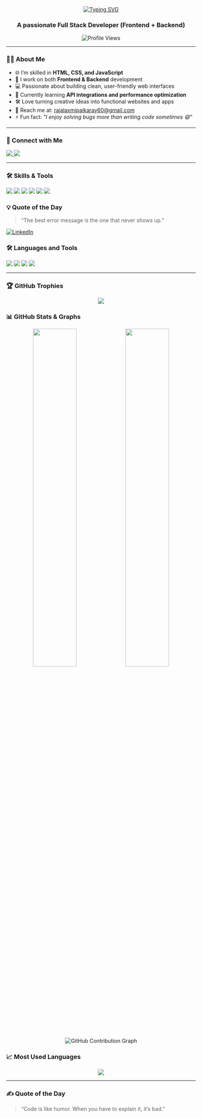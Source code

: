 <div align="center">
  <a href="https://git.io/typing-svg">
    <img src="https://readme-typing-svg.demolab.com?font=Fira+Code&weight=500&size=30&pause=1000&color=D9A7B4&background=00000004&width=435&lines=Hi+%F0%9F%91%8B%2C+I'm+Rajalaxmi" alt="Typing SVG" />
  </a>
</div>
 <h3 align="center">A passionate Full Stack Developer (Frontend + Backend)</h3>

<p align="center">
  <img src="https://komarev.com/ghpvc/?username=Preeti-0318&label=Profile%20views&color=0e75b6&style=flat" alt="Profile Views" />
</p>

---

### 👩‍💻 About Me

- 🌐 I’m skilled in **HTML, CSS, and JavaScript**
- 🧠 I work on both **Frontend & Backend** development
- 💻 Passionate about building clean, user-friendly web interfaces
- 🌱 Currently learning **API integrations and performance optimization**
- 🛠️ Love turning creative ideas into functional websites and apps
- 📧 Reach me at: rajalaxmipaikaray60@gmail.com
- ⚡ Fun fact: _"I enjoy solving bugs more than writing code sometimes 😄"_

---

### 🔗 Connect with Me

<p align="left">
  <a href="" target="blank">
    <img src="https://img.shields.io/badge/-LinkedIn-0077B5?style=for-the-badge&logo=linkedin&logoColor=white" />
  </a>
  <a href=""mailto:rajalaxmipaikaray60@gmail.com" target="blank">
    <img src="https://img.shields.io/badge/-Email-D14836?style=for-the-badge&logo=gmail&logoColor=white" />
  </a>
</p>

---

### 🛠️ Skills & Tools

<p align="left">
  <img src="https://img.shields.io/badge/HTML5-E34F26?style=flat-square&logo=html5&logoColor=white" />
  <img src="https://img.shields.io/badge/CSS3-1572B6?style=flat-square&logo=css3&logoColor=white" />
  <img src="https://img.shields.io/badge/JavaScript-F7DF1E?style=flat-square&logo=javascript&logoColor=black" />
  <img src="https://img.shields.io/badge/Node.js-339933?style=flat-square&logo=nodedotjs&logoColor=white" />
  <img src="https://img.shields.io/badge/Express.js-000000?style=flat-square&logo=express&logoColor=white" />
  <img src="https://img.shields.io/badge/MySQL-00758F?style=flat-square&logo=mysql&logoColor=white" />
</p>

### 💡 Quote of the Day

> “The best error message is the one that never shows up.” 


<p align="left">
  <a href="https://linkedin.com/in/your-linkedin" target="blank">
    <img align="center" src="https://img.shields.io/badge/-LinkedIn-0077B5?style=for-the-badge&logo=linkedin&logoColor=white" alt="LinkedIn" />
  </a>  
</p>

### 🛠️ Languages and Tools

<p align="left">
  <img src="https://img.shields.io/badge/HTML5-E34F26?style=flat-square&logo=html5&logoColor=white" />
  <img src="https://img.shields.io/badge/CSS3-1572B6?style=flat-square&logo=css3&logoColor=white" />
  <img src="https://img.shields.io/badge/JavaScript-F7DF1E?style=flat-square&logo=javascript&logoColor=black" />
  <img src="https://img.shields.io/badge/VS%20Code-007ACC?style=flat-square&logo=visual-studio-code&logoColor=white" />

</p>

---



### 🏆 GitHub Trophies

<p align="center">
  <img src="https://github-profile-trophy.vercel.app/?username=Preeti-0318&theme=onedark" />
</p>

### 📊 GitHub Stats & Graphs

<p align="center">
  <img src="https://github-readme-stats.vercel.app/api?username=Preeti-0318&show_icons=true&theme=tokyonight" width="48%" />
  <img src="https://github-readme-streak-stats.herokuapp.com?user=Preeti-0318&theme=tokyonight" width="48%" />
</p>
<p align="center">
  <img src="https://github-readme-activity-graph.vercel.app/graph?username=Preeti-0318&theme=tokyo-night" alt="GitHub Contribution Graph" />
</p>


### 📈 Most Used Languages

<p align="center">
  <img src="https://github-readme-stats.vercel.app/api/top-langs/?username=Preeti-0318&layout=compact&theme=tokyonight" />
</p>

---

### ✍️ Quote of the Day

> “Code is like humor. When you have to explain it, it’s bad.”




